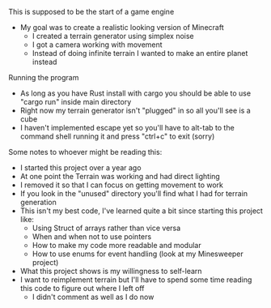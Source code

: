 This is supposed to be the start of a game engine
* My goal was to create a realistic looking version of Minecraft
	* I created a terrain generator using simplex noise
	* I got a camera working with movement
	* Instead of doing infinite terrain I wanted to make an entire planet instead

Running the program
* As long as you have Rust install with cargo you should be able to use "cargo run" inside main directory
* Right now my terrain generator isn't "plugged" in so all you'll see is a cube
* I haven't implemented escape yet so you'll have to alt-tab to the command shell running it and press "ctrl+c" to exit (sorry)

Some notes to whoever might be reading this:
* I started this project over a year ago
* At one point the Terrain was working and had direct lighting
* I removed it so that I can focus on getting movement to work
* If you look in the "unused" directory you'll find what I had for terrain generation
* This isn't my best code, I've learned quite a bit since starting this project like:
	* Using Struct of arrays rather than vice versa
	* When and when not to use pointers
	* How to make my code more readable and modular
	* How to use enums for event handling (look at my Minesweeper project)
* What this project shows is my willingness to self-learn
* I want to reimplement terrain but I'll have to spend some time reading this code to figure out where I left off
	* I didn't comment as well as I do now 
